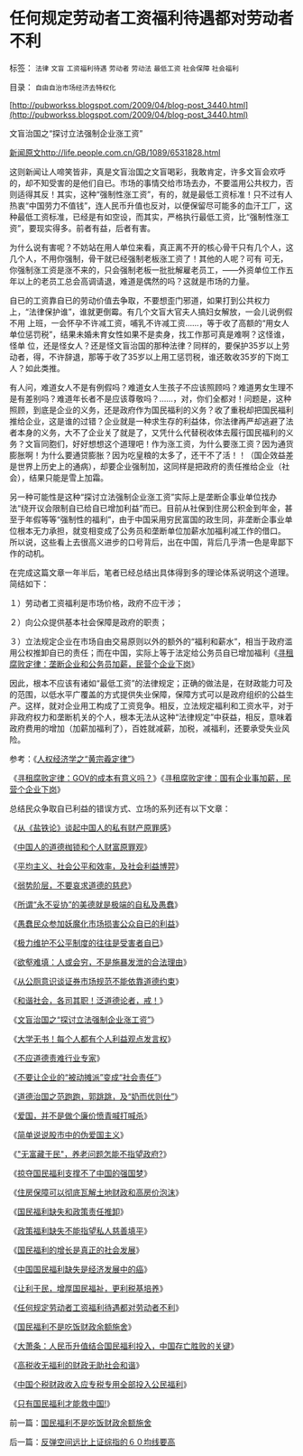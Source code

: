 # 任何规定劳动者工资福利待遇都对劳动者不利

标签： `法律` `文盲` `工资福利待遇` `劳动者` `劳动法` `最低工资` `社会保障` `社会福利` 

目录： `自由自治市场经济去特权化`

[http://pubworkss.blogspot.com/2009/04/blog-post_3440.html](http://pubworkss.blogspot.com/2009/04/blog-post_3440.html)

文盲治国之“探讨立法强制企业涨工资”

[新闻原文http://life.people.com.cn/GB/1089/6531828.html](http://life.people.com.cn/GB/1089/6531828.html)

这则新闻让人啼笑皆非，真是文盲治国之文盲喝彩，我敢肯定，许多文盲会欢呼的，却不知受害的是他们自已。市场的事情交给市场去办，不要滥用公共权力，否则适得其反！其实，这种“强制性涨工资”，有的，就是最低工资标准！只不过有人热衷“中国劳力不值钱”，连人民币升值也反对，以便保留尽可能多的血汗工厂，这种最低工资标准，已经是有如空设，而其实，严格执行最低工资，比“强制性涨工资”，要现实得多。前者有益，后者有害。



为什么说有害呢？不妨站在用人单位来看，真正离不开的核心骨干只有几个人，这几个人，不用你强制，骨干就已经强制老板涨工资了！其他的人呢？可有
可无，你强制涨工资是涨不来的，只会强制老板一批批解雇老员工，——外资单位工作五年以上的老员工总会高调请退，难道是偶然的吗？这就是市场的力量。



自已的工资靠自已的劳动价值去争取，不要想歪门邪道，如果打到公共权力上，“法律保护谁”，谁就更倒霉。有几个文盲大官夫人搞妇女解放，一会儿说例假不用
上班，一会怀孕不许减工资，哺乳不许减工资……，等于收了高额的“用女人单位惩罚税”，结果未婚未育女性如果不是卖身，找工作那可真是难啊？这怪谁，怪单
位，还是怪女人？还是怪文盲治国的那种法律？同样的，要保护35岁以上劳动者，得，不许辞退，那等于收了35岁以上用工惩罚税，谁还敢收35岁的下岗工
人？如此类推。



有人问，难道女人不是有例假吗？难道女人生孩子不应该照顾吗？难道男女生理不是有差别吗？难道年长者不是应该尊敬吗？……，对，你们全都对！问题是，这种
照顾，到底是企业的义务，还是政府作为国民福利的义务？收了重税却把国民福利推给企业，这是谁的过错？企业就是一种求生存的利益体，你法律再严却逃避了法
者本身的义务，大不了企业关了就是了，又凭什么代替税收体去履行国民福利的义务？文盲同胞们，好好想想这个道理吧！作为涨工资，为什么要涨工资？因为通货
膨胀啊！为什么要通贷膨胀？因为吃皇粮的太多了，还干不了活！！（国企效益差是世界上历史上的通病），却要企业强制加，这同样是把政府的责任推给企业（社
会），结果只能是雪上加霜。



另一种可能性是这种“探讨立法强制企业涨工资”实际上是垄断企事业单位找办法“绕开议会限制自已给自已增加利益”而已。目前从社保到住房公积金到年金，甚
至于年假等等“强制性的福利”，由于中国采用穷民富国的政生同，非垄断企事业单位根本无力承担，就变相变成了公务员和垄断单位加薪水加福利减工作的借口。
所以说，这些看上去很高义进步的口号背后，出在中国，背后几乎清一色是卑鄙下作的动机。



在完成这篇文章一年半后，笔者已经总结出具体得到多的理论体系说明这个道理。简结如下：

１）劳动者工资福利是市场价格，政府不应干涉；

２）向公众提供基本社会保障是政府的职责；

３）立法规定企业在市场自由交易原则以外的额外的“福利和薪水”，相当于政府滥用公权推卸自已的责任；而在中国，实际上等于法定给公务员自已增加福利《[寻租腐败定律：垄断企业和公务员加薪，民营个企业下岗](../../../2008/7/15/寻租腐败定律：国有企业事加薪，民营个企业下岗.md)》



因此，根本不应该有诸如“最低工资”的法律规定；正确的做法是，在财政能力可及的范围，以低水平广覆盖的方式提供失业保障，保障方式可以是政府组织的公益生产。这样，就对企业用工构成了工资竞争。相反，立法规定福利和工资水平，对于非政府权力和垄断机关的个人，根本无法从这种“法律规定”中获益，相反，意味着政府费用的增加（加薪加福利了），百姓就减薪，加税，减福利，还要承受失业风险。

参考：《[人权经济学之“黄宗羲定律”](../../../2009/2/9/人权经济学之“黄宗羲定律”.md)》

《[寻租腐败定律：GOV的成本有意义吗？](../../../2008/11/11/计划经济调用通货膨胀：政府的成本有意义吗？.md)》《[寻租腐败定律：国有企业事加薪，民营个企业下岗](../../../2008/7/15/寻租腐败定律：国有企业事加薪，民营个企业下岗.md)》

总结民众争取自已利益的错误方式、立场的系列还有以下文章：

《[从《盐铁论》谈起中国人的私有财产原罪感](../../../2007/10/1/从《盐铁论》谈起中国人的私有财产原罪感.md)》

《[中国人的道德枷锁和个人财富原罪观](../../../2007/9/30/中国人的道德枷锁和个人财富原罪观.md)》

《[平均主义、社会公平和效率，及社会利益博羿](../../../2009/1/29/平均主义、社会公平和效率，及社会利益博羿.md)》

《[弱势阶层，不要哀求道德的慈悲](../../../2009/1/24/弱势阶层，不要哀求道德的慈悲.md)》

《[所谓“永不妥协”的美德就是极端的自私及愚蠢](../../../2009/3/27/所谓“永不妥协”的美德就是极端的自私及愚蠢.md)》

《[愚蠢民众参加妖魔化市场损害公众自已的利益](../../../2008/1/12/愚蠢民众参加妖魔化市场损害公众自已的利益.md)》

《[极力维护不公平制度的往往是受害者自已](../../../2008/10/16/极力维护不公平制度的是受害者自已.md)》

《[欲壑难填：人或会穷，不是施暴发泄的合法理由](../../../2008/2/24/欲壑难填：人或会穷，不是施暴发泄的合法理由.md)》

《[从公厕意识谈证券市场规范不能依靠道德约束](../../../2007/8/29/市场规范不能依靠道德约束.md)》

《[和谐社会，各司其职！泛道德论者，戒！](../../../2008/5/19/和谐社会，各司其职！泛道德论者，戒！.md)》

《[文盲治国之“探讨立法强制企业涨工资”](../../../2007/11/15/任何规定劳动者工资福利待遇都对劳动者不利.md)》

《[大学无书！每个人都有个人利益观点发言权](../../../2009/3/24/大学无书！每个人都有个人利益观点发言权.md)》

《[不应道德责难行业专家](../../../2009/4/15/用人之道！不应道德责难行业专家.md)》

《[不要让企业的“被动摊派”变成“社会责任”](../../../2008/5/20/不要让企业的“被动摊派”变成“社会责任”.md)》

《[道德治国之范跑跑，郭跳跳，及“奶而优则仕”](../../../2008/6/26/道德治国之范跑跑，郭跳跳，及“奶而优则仕”.md)》

《[爱国，并不是做个廉价愤青喊打喊杀](../../../2008/11/10/爱国，并不是做个廉价愤青喊打喊杀.md)》

《[简单说说股市中的伪爱国主义](../../../2008/4/10/简单说说股市中的伪爱国主义.md)》



《["无富藏于民"，养老问题怎能不指望政府?](../../../2007/9/13/孙武：藏富于民者富国强兵.md)》

《[掠夺国民福利支撑不了中国的强国梦](../../../2007/10/5/掠夺国民福利支撑不了中国的强国梦.md)》

《[住房保障可以彻底瓦解土地财政和高房价泡沫](../../../2007/10/5/远离经适房：租赁补贴和廉租房瓦解房地产泡沫.md)》

《[国民福利缺失和政策责任推卸](../../../2007/10/5/再谈国民福利缺失和政策责任推卸.md)》

《[政策福利缺失不能指望私人慈善填平](../../../2007/10/5/慈善捐款不是富人义务，政策福利缺失不能指望私人慈善.md)》

《[国民福利的增长是真正的社会发展](../../../2007/10/6/什么是生产的价值？数字增长率，真实性和就业萎缩.md)》

《[中国国民福利缺失是经济发展中的癌](../../../2007/10/6/中国国民福利缺失是经济发展中的癌症.md)》

《[让利于民，增厚国民福祉，更利税基培养](../../../2007/10/27/让利于民，增厚国民福祉，更利税基培养.md)》

《[任何规定劳动者工资福利待遇都对劳动者不利](../../../2007/11/15/任何规定劳动者工资福利待遇都对劳动者不利.md)》

《[国民福利不是吃饭财政余额施舍](../../../2007/11/15/国民福利不是吃饭财政余额施舍.md)》

《[大萧条：人民币升值结合国民福利投入，中国存亡胜败的关键](../../../2007/11/25/人民币升值结合国民福利投入，中国存亡胜败的关键.md)》

《[高税收无福利的财政无助社会和谐](../../../2007/12/23/冗员吃饭财政拖累：高税收无福利无助社会和谐.md)》

《[中国个税财政收入应专税专用全部投入公民福利](../../../2007/12/24/中国个税财政收入应专税专用全部投入公民社会保障.md)》

《[只有国民福利才能救中国!](../../../2008/7/12/价值守恒定律：只有国民福利才能救中国!.md)》

前一篇：[国民福利不是吃饭财政余额施舍](../../../2007/11/15/国民福利不是吃饭财政余额施舍.md)

后一篇：[反弹空间远比上证综指的６０均线要高](../../../2007/11/15/反弹空间远比上证综指的６０均线要高.md)